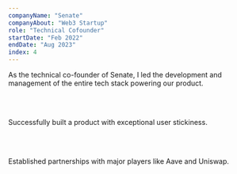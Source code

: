 ```yaml
---
companyName: "Senate"
companyAbout: "Web3 Startup"
role: "Technical Cofounder"
startDate: "Feb 2022"
endDate: "Aug 2023"
index: 4
---
```


As the technical co-founder of Senate, I led the development and management of the entire tech stack powering our product.

<br></br>

Successfully built a product with exceptional user stickiness.

<br></br>

Established partnerships with major players like Aave and Uniswap.
